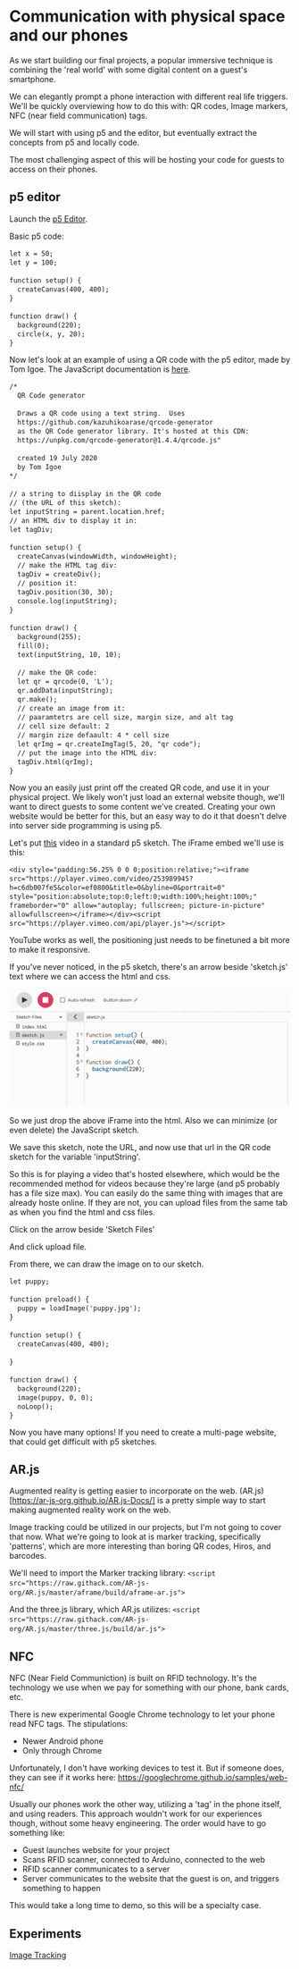 # Communication with physical space and our phones


As we start building our final projects, a popular immersive technique is combining the 'real world' with some digital content on a guest's smartphone. 

We can elegantly prompt a phone interaction with different real life triggers. We'll be quickly overviewing how to do this with: QR codes, Image markers, NFC (near field communication) tags.

We will start with using p5 and the editor, but eventually extract the concepts from p5 and locally code. 

The most challenging aspect of this will be hosting your code for guests to access on their phones. 

## p5 editor

Launch the [p5 Editor](https://editor.p5js.org/).

Basic p5 code:

```
let x = 50;
let y = 100;

function setup() {
  createCanvas(400, 400);
}

function draw() {
  background(220);
  circle(x, y, 20);
}
```

Now let's look at an example of using a QR code with the p5 editor, made by Tom Igoe. The JavaScript documentation is [here](https://github.com/kazuhikoarase/qrcode-generator/tree/master/js).

```
/*
  QR Code generator

  Draws a QR code using a text string.  Uses 
  https://github.com/kazuhikoarase/qrcode-generator
  as the QR Code generator library. It's hosted at this CDN:
  https://unpkg.com/qrcode-generator@1.4.4/qrcode.js"

  created 19 July 2020
  by Tom Igoe
*/

// a string to diisplay in the QR code
// (the URL of this sketch):
let inputString = parent.location.href;
// an HTML div to display it in:
let tagDiv;

function setup() {
  createCanvas(windowWidth, windowHeight);
  // make the HTML tag div:
  tagDiv = createDiv();
  // position it:
  tagDiv.position(30, 30);
  console.log(inputString);
}

function draw() {
  background(255);
  fill(0);
  text(inputString, 10, 10);

  // make the QR code:
  let qr = qrcode(0, 'L');
  qr.addData(inputString);
  qr.make();
  // create an image from it:
  // paaramtetrs are cell size, margin size, and alt tag
  // cell size default: 2
  // margin zize defaault: 4 * cell size
  let qrImg = qr.createImgTag(5, 20, "qr code");
  // put the image into the HTML div:
  tagDiv.html(qrImg);
}
```


Now you an easily just print off the created QR code, and use it in your physical project. We likely won't just load an external website though, we'll want to direct guests to some content we've created. Creating your own website would be better for this, but an easy way to do it that doesn't delve into server side programming is using p5. 

Let's put [this](https://vimeo.com/253989945) video in a standard p5 sketch. The iFrame embed we'll use is this: 

```
<div style="padding:56.25% 0 0 0;position:relative;"><iframe src="https://player.vimeo.com/video/253989945?h=c6db007fe5&color=ef0800&title=0&byline=0&portrait=0" style="position:absolute;top:0;left:0;width:100%;height:100%;" frameborder="0" allow="autoplay; fullscreen; picture-in-picture" allowfullscreen></iframe></div><script src="https://player.vimeo.com/api/player.js"></script>
```

YouTube works as well, the positioning just needs to be finetuned a bit more to make it responsive. 

If you've never noticed, in the p5 sketch, there's an arrow beside 'sketch.js' text where we can access the html and css. 

![p5 Layout](./assets/p5_sketch_layout.png)

So we just drop the above iFrame into the html. Also we can minimize (or even delete) the JavaScript sketch. 

We save this sketch, note the URL, and now use that url in the QR code sketch for the variable 'inputString'. 

So this is for playing a video that's hosted elsewhere, which would be the recommended method for videos because they're large (and p5 probably has a file size max). You can easily do the same thing with images that are already hoste online. If they are not, you can upload files from the same tab as when you find the html and css files. 


Click on the arrow beside 'Sketch Files'


And click upload file. 


From there, we can draw the image on to our sketch.

```
let puppy;

function preload() {
  puppy = loadImage('puppy.jpg');
}

function setup() {
  createCanvas(400, 400);
  
}

function draw() {
  background(220);
  image(puppy, 0, 0);
  noLoop();
}
```

Now you have many options! If you need to create a multi-page website, that could get difficult with p5 sketches. 


## AR.js

Augmented reality is getting easier to incorporate on the web. (AR.js)[https://ar-js-org.github.io/AR.js-Docs/] is a pretty simple way to start making augmented reality work on the web. 

Image tracking could be utilized in our projects, but I'm not going to cover that now. What we're going to look at is marker tracking, specifically 'patterns', which are more interesting than boring QR codes, Hiros, and barcodes. 

We'll need to import the Marker tracking library:
`<script src="https://raw.githack.com/AR-js-org/AR.js/master/aframe/build/aframe-ar.js">`

And the three.js library, which AR.js utilizes:
`<script src="https://raw.githack.com/AR-js-org/AR.js/master/three.js/build/ar.js">`




## NFC

NFC (Near Field Communiction) is built on RFID technology. It's the technology we use when we pay for something with our phone, bank cards, etc. 

There is new experimental Google Chrome technology to let your phone read NFC tags. The stipulations:
- Newer Android phone
- Only through Chrome

Unfortunately, I don't have working devices to test it. But if someone does, they can see if it works here:
https://googlechrome.github.io/samples/web-nfc/

Usually our phones work the other way, utilizing a 'tag' in the phone itself, and using readers. This approach wouldn't work for our experiences though, without some heavy engineering. The order would have to go something like:
- Guest launches website for your project
- Scans RFID scanner, connected to Arduino, connected to the web
- RFID scanner communicates to a server
- Server communicates to the website that the guest is on, and triggers something to happen

This would take a long time to demo, so this will be a specialty case. 


## Experiments

[Image Tracking]('./image-tracking.html)